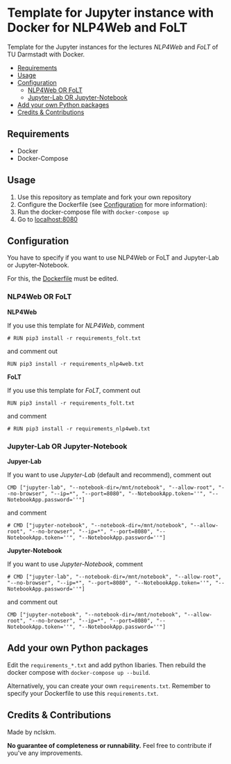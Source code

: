 # Template for Jupyter instance with Docker for NLP4Web and FoLT

Template for the Jupyter instances for the lectures _NLP4Web_ and _FoLT_ of TU Darmstadt with Docker.

- [Requirements](#requirements)
- [Usage](#usage)
- [Configuration](#configuration)
  - [NLP4Web OR FoLT](#nlp4web-or-folt)
  - [Jupyter-Lab OR Jupyter-Notebook](#jupyter-lab-or-jupyter-notebook)
- [Add your own Python packages](#add-your-own-python-packages)
- [Credits & Contributions](#credits--contributions)

## Requirements

- Docker
- Docker-Compose

## Usage

1. Use this repository as template and fork your own repository
2. Configure the Dockerfile (see [Configuration](#configuration) for more information):
3. Run the docker-compose file with `docker-compose up`
4. Go to [localhost:8080](http://localhost:8080)

## Configuration

You have to specify if you want to use NLP4Web or FoLT and Jupyter-Lab or Jupyter-Notebook.

For this, the [Dockerfile](Dockerfile) must be edited.

### NLP4Web OR FoLT

**NLP4Web**

If you use this template for _NLP4Web_, comment

```
# RUN pip3 install -r requirements_folt.txt
```

and comment out

```
RUN pip3 install -r requirements_nlp4web.txt
```

**FoLT**

If you use this template for _FoLT_, comment out

```
RUN pip3 install -r requirements_folt.txt
```

and comment

```
# RUN pip3 install -r requirements_nlp4web.txt
```

### Jupyter-Lab OR Jupyter-Notebook

**Jupyer-Lab**

If you want to use _Jupyter-Lab_ (default and recommend), comment out

```
CMD ["jupyter-lab", "--notebook-dir=/mnt/notebook", "--allow-root", "--no-browser", "--ip=*", "--port=8080", "--NotebookApp.token=''", "--NotebookApp.password=''"]
```

and comment

```
# CMD ["jupyter-notebook", "--notebook-dir=/mnt/notebook", "--allow-root", "--no-browser", "--ip=*", "--port=8080", "--NotebookApp.token=''", "--NotebookApp.password=''"]
```

**Jupyter-Notebook**

If you want to use _Jupyter-Notebook_, comment

```
# CMD ["jupyter-lab", "--notebook-dir=/mnt/notebook", "--allow-root", "--no-browser", "--ip=*", "--port=8080", "--NotebookApp.token=''", "--NotebookApp.password=''"]
```

and comment out

```
CMD ["jupyter-notebook", "--notebook-dir=/mnt/notebook", "--allow-root", "--no-browser", "--ip=*", "--port=8080", "--NotebookApp.token=''", "--NotebookApp.password=''"]
```

## Add your own Python packages

Edit the `requirements_*.txt` and add python libaries. Then rebuild the docker compose with `docker-compose up --build`.

Alternatively, you can create your own `requirements.txt`. Remember to specify your Dockerfile to use this `requirements.txt`.

## Credits & Contributions

Made by nclskm.

**No guarantee of completeness or runnability.** Feel free to contribute if you've any improvements.
